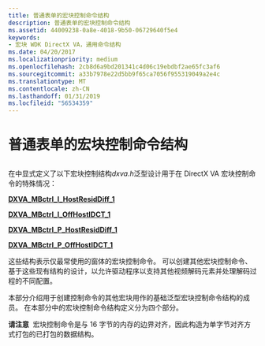 ```yaml
---
title: 普通表单的宏块控制命令结构
description: 普通表单的宏块控制命令结构
ms.assetid: 44009238-0a8e-4018-9b50-06729640f5e4
keywords:
- 宏块 WDK DirectX VA，通用命令结构
ms.date: 04/20/2017
ms.localizationpriority: medium
ms.openlocfilehash: 2cb8d6a9bd201341c4d06c19ebdbf2ae65fc3af6
ms.sourcegitcommit: a33b7978e22d5bb9f65ca7056f955319049a2e4c
ms.translationtype: MT
ms.contentlocale: zh-CN
ms.lasthandoff: 01/31/2019
ms.locfileid: "56534359"
---
```

# <a name="generic-form-of-macroblock-control-command-structures"></a>普通表单的宏块控制命令结构


## <span id="ddk_generic_form_of_macroblock_control_command_structures_gg"></span><span id="DDK_GENERIC_FORM_OF_MACROBLOCK_CONTROL_COMMAND_STRUCTURES_GG"></span>


在中显式定义了以下宏块控制结构*dxva.h*泛型设计用于在 DirectX VA 宏块控制命令的特殊情况：

[**DXVA\_MBctrl\_I\_HostResidDiff\_1**](https://msdn.microsoft.com/library/windows/hardware/ff563983)

[**DXVA\_MBctrl\_I\_OffHostIDCT\_1**](https://msdn.microsoft.com/library/windows/hardware/ff563989)

[**DXVA\_MBctrl\_P\_HostResidDiff\_1**](https://msdn.microsoft.com/library/windows/hardware/ff563993)

[**DXVA\_MBctrl\_P\_OffHostIDCT\_1**](https://msdn.microsoft.com/library/windows/hardware/ff563997)

这些结构表示仅最常使用的窗体的宏块控制命令。 可以创建其他宏块控制命令、 基于这些现有结构的设计，以允许驱动程序以支持其他视频解码元素并处理解码过程的不同配置。

本部分介绍用于创建控制命令的其他宏块用作的基础泛型宏块控制命令结构的成员。 在本部分中的宏块控制命令结构定义分为四个部分。

**请注意**  宏块控制命令是与 16 字节的内存的边界对齐，因此构造为单字节对齐方式打包的已打包的数据结构。

 

 

 





